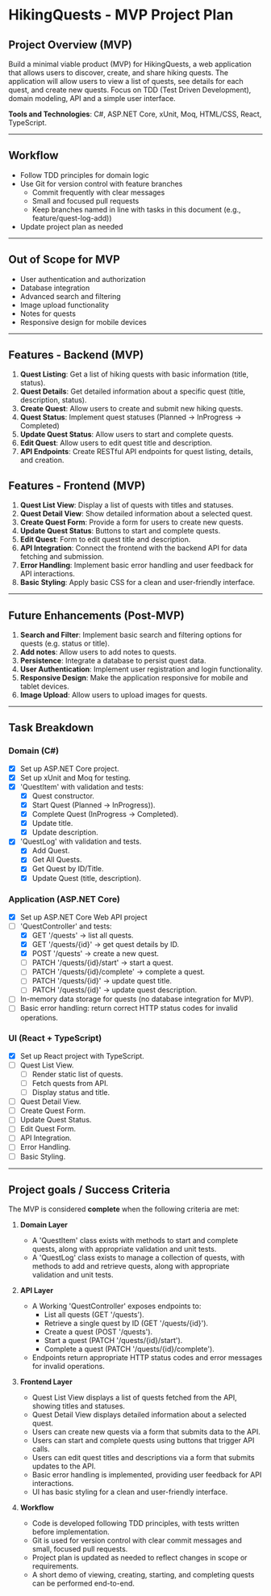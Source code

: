 # HikingQuests - MVP Project Plan

## Project Overview (MVP)
Build a minimal viable product (MVP) for HikingQuests, a web application that allows users to discover, create, and share hiking quests. 
The application will allow users to view a list of quests, see details for each quest, and create new quests.
Focus on TDD (Test Driven Development), domain modeling, API and a simple user interface.

**Tools and Technologies**: C#, ASP.NET Core, xUnit, Moq, HTML/CSS, React, TypeScript.

---

## Workflow
- Follow TDD principles for domain logic
- Use Git for version control with feature branches
	- Commit frequently with clear messages
	- Small and focused pull requests
	- Keep branches named in line with tasks in this document (e.g., feature/quest-log-add))
- Update project plan as needed

---

## Out of Scope for MVP
- User authentication and authorization
- Database integration
- Advanced search and filtering
- Image upload functionality
- Notes for quests
- Responsive design for mobile devices

---

## Features - Backend (MVP)
1. **Quest Listing**: Get a list of hiking quests with basic information (title, status). 
2. **Quest Details**: Get detailed information about a specific quest (title, description, status).
3. **Create Quest**: Allow users to create and submit new hiking quests.
4. **Quest Status**: Implement quest statuses (Planned -> InProgress -> Completed)
5. **Update Quest Status**: Allow users to start and complete quests.
6. **Edit Quest**: Allow users to edit quest title and description.
7. **API Endpoints**: Create RESTful API endpoints for quest listing, details, and creation.

## Features - Frontend (MVP)
1. **Quest List View**: Display a list of quests with titles and statuses.
2. **Quest Detail View**: Show detailed information about a selected quest.
3. **Create Quest Form**: Provide a form for users to create new quests.
4. **Update Quest Status**: Buttons to start and complete quests.
5. **Edit Quest**: Form to edit quest title and description.
6. **API Integration**: Connect the frontend with the backend API for data fetching and submission.
7. **Error Handling**: Implement basic error handling and user feedback for API interactions.
8. **Basic Styling**: Apply basic CSS for a clean and user-friendly interface.

---

## Future Enhancements (Post-MVP)
1. **Search and Filter**: Implement basic search and filtering options for quests (e.g. status or title).
2. **Add notes**: Allow users to add notes to quests.
3. **Persistence**: Integrate a database to persist quest data.
4. **User Authentication**: Implement user registration and login functionality.
5. **Responsive Design**: Make the application responsive for mobile and tablet devices.
6. **Image Upload**: Allow users to upload images for quests.

---

## Task Breakdown

### Domain (C#)
- [x] Set up ASP.NET Core project.
- [x] Set up xUnit and Moq for testing.
- [x] 'QuestItem' with validation and tests:
	- [x] Quest constructor.
	- [x] Start Quest (Planned -> InProgress)).
	- [x] Complete Quest (InProgress -> Completed).
	- [x] Update title.
	- [x] Update description.
- [x] 'QuestLog' with validation and tests.
	- [x] Add Quest.
	- [x] Get All Quests.
	- [x] Get Quest by ID/Title.
	- [x] Update Quest (title, description).

### Application (ASP.NET Core)
- [x] Set up ASP.NET Core Web API project
- [ ] 'QuestController' and tests:
	- [x] GET '/quests' -> list all quests.
	- [x] GET '/quests/{id}' -> get quest details by ID.
	- [x] POST '/quests' -> create a new quest.
	- [ ] PATCH '/quests/{id}/start' -> start a quest.
	- [ ] PATCH '/quests/{id}/complete' -> complete a quest.
	- [ ] PATCH '/quests/{id}' -> update quest title.
	- [ ] PATCH '/quests/{id}' -> update quest description.
- [ ] In-memory data storage for quests (no database integration for MVP).
- [ ] Basic error handling: return correct HTTP status codes for invalid operations.

### UI (React + TypeScript)
- [x] Set up React project with TypeScript.
- [ ] Quest List View.
	- [ ] Render static list of quests.
	- [ ] Fetch quests from API.
	- [ ] Display status and title.
- [ ] Quest Detail View.
- [ ] Create Quest Form.
- [ ] Update Quest Status.
- [ ] Edit Quest Form.
- [ ] API Integration.
- [ ] Error Handling.
- [ ] Basic Styling.

---

## Project goals / Success Criteria

The MVP is considered **complete** when the following criteria are met:

1. **Domain Layer**
	- A 'QuestItem' class exists with methods to start and complete quests, along with appropriate validation and unit tests.
	- A 'QuestLog' class exists to manage a collection of quests, with methods to add and retrieve quests, along with appropriate validation and unit tests.

2. **API Layer**
	- A Working 'QuestController' exposes endpoints to:
		- List all quests (GET '/quests').
		- Retrieve a single quest by ID (GET '/quests/{id}').
		- Create a quest (POST '/quests').
		- Start a quest (PATCH '/quests/{id}/start').
		- Complete a quest (PATCH '/quests/{id}/complete').
	- Endpoints return appropriate HTTP status codes and error messages for invalid operations.

3. **Frontend Layer**
	- Quest List View displays a list of quests fetched from the API, showing titles and statuses.
	- Quest Detail View displays detailed information about a selected quest.
	- Users can create new quests via a form that submits data to the API.
	- Users can start and complete quests using buttons that trigger API calls.
	- Users can edit quest titles and descriptions via a form that submits updates to the API.
	- Basic error handling is implemented, providing user feedback for API interactions.
	- UI has basic styling for a clean and user-friendly interface.

4. **Workflow**
	- Code is developed following TDD principles, with tests written before implementation.
	- Git is used for version control with clear commit messages and small, focused pull requests.
	- Project plan is updated as needed to reflect changes in scope or requirements.
	- A short demo of viewing, creating, starting, and completing quests can be performed end-to-end.